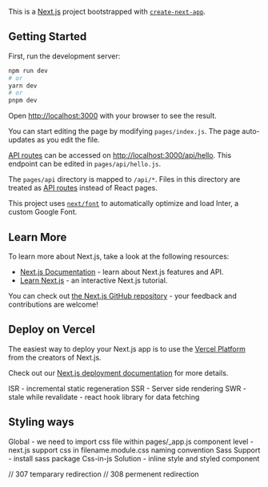 This is a [Next.js](https://nextjs.org/) project bootstrapped with [`create-next-app`](https://github.com/vercel/next.js/tree/canary/packages/create-next-app).

## Getting Started

First, run the development server:

```bash
npm run dev
# or
yarn dev
# or
pnpm dev
```

Open [http://localhost:3000](http://localhost:3000) with your browser to see the result.

You can start editing the page by modifying `pages/index.js`. The page auto-updates as you edit the file.

[API routes](https://nextjs.org/docs/api-routes/introduction) can be accessed on [http://localhost:3000/api/hello](http://localhost:3000/api/hello). This endpoint can be edited in `pages/api/hello.js`.

The `pages/api` directory is mapped to `/api/*`. Files in this directory are treated as [API routes](https://nextjs.org/docs/api-routes/introduction) instead of React pages.

This project uses [`next/font`](https://nextjs.org/docs/basic-features/font-optimization) to automatically optimize and load Inter, a custom Google Font.

## Learn More

To learn more about Next.js, take a look at the following resources:

- [Next.js Documentation](https://nextjs.org/docs) - learn about Next.js features and API.
- [Learn Next.js](https://nextjs.org/learn) - an interactive Next.js tutorial.

You can check out [the Next.js GitHub repository](https://github.com/vercel/next.js/) - your feedback and contributions are welcome!

## Deploy on Vercel

The easiest way to deploy your Next.js app is to use the [Vercel Platform](https://vercel.com/new?utm_medium=default-template&filter=next.js&utm_source=create-next-app&utm_campaign=create-next-app-readme) from the creators of Next.js.

Check out our [Next.js deployment documentation](https://nextjs.org/docs/deployment) for more details.


ISR - incremental static regeneration
SSR - Server side rendering
SWR - stale while revalidate -  react hook library for data fetching

Styling ways
----------
Global - we need to import css file within pages/_app.js
component level - next.js support css in filename.module.css naming convention
Sass Support - install sass package
Css-in-js Solution - inline style and styled component

<!-- Typescript support -->
<!-- https://www.youtube.com/watch?v=2SLLvO9OK10&list=PLC3y8-rFHvwgC9mj0qv972IO5DmD-H0ZH&index=61 -->

<!-- Preview mode   -->
<!-- https://www.youtube.com/watch?v=BYvH0G02uuI&list=PLC3y8-rFHvwgC9mj0qv972IO5DmD-H0ZH&index=62 -->

// 307 temparary redirection
// 308 permenent redirection